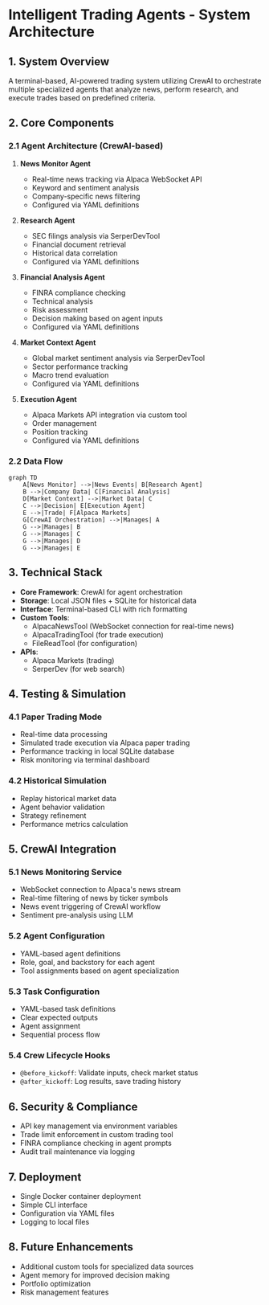 # Intelligent Trading Agents - System Architecture

## 1. System Overview
A terminal-based, AI-powered trading system utilizing CrewAI to orchestrate multiple specialized agents that analyze news, perform research, and execute trades based on predefined criteria.

## 2. Core Components

### 2.1 Agent Architecture (CrewAI-based)
1. **News Monitor Agent**
   - Real-time news tracking via Alpaca WebSocket API
   - Keyword and sentiment analysis
   - Company-specific news filtering
   - Configured via YAML definitions

2. **Research Agent**
   - SEC filings analysis via SerperDevTool
   - Financial document retrieval
   - Historical data correlation
   - Configured via YAML definitions

3. **Financial Analysis Agent**
   - FINRA compliance checking
   - Technical analysis
   - Risk assessment
   - Decision making based on agent inputs
   - Configured via YAML definitions

4. **Market Context Agent**
   - Global market sentiment analysis via SerperDevTool
   - Sector performance tracking
   - Macro trend evaluation
   - Configured via YAML definitions

5. **Execution Agent**
   - Alpaca Markets API integration via custom tool
   - Order management
   - Position tracking
   - Configured via YAML definitions

### 2.2 Data Flow
```mermaid
graph TD
    A[News Monitor] -->|News Events| B[Research Agent]
    B -->|Company Data| C[Financial Analysis]
    D[Market Context] -->|Market Data| C
    C -->|Decision| E[Execution Agent]
    E -->|Trade| F[Alpaca Markets]
    G[CrewAI Orchestration] -->|Manages| A
    G -->|Manages| B
    G -->|Manages| C
    G -->|Manages| D
    G -->|Manages| E
```

## 3. Technical Stack
- **Core Framework**: CrewAI for agent orchestration
- **Storage**: Local JSON files + SQLite for historical data
- **Interface**: Terminal-based CLI with rich formatting
- **Custom Tools**: 
  - AlpacaNewsTool (WebSocket connection for real-time news)
  - AlpacaTradingTool (for trade execution)
  - FileReadTool (for configuration)
- **APIs**:
  - Alpaca Markets (trading)
  - SerperDev (for web search)

## 4. Testing & Simulation

### 4.1 Paper Trading Mode
- Real-time data processing
- Simulated trade execution via Alpaca paper trading
- Performance tracking in local SQLite database
- Risk monitoring via terminal dashboard

### 4.2 Historical Simulation
- Replay historical market data
- Agent behavior validation
- Strategy refinement
- Performance metrics calculation

## 5. CrewAI Integration

### 5.1 News Monitoring Service
- WebSocket connection to Alpaca's news stream
- Real-time filtering of news by ticker symbols
- News event triggering of CrewAI workflow
- Sentiment pre-analysis using LLM

### 5.2 Agent Configuration
- YAML-based agent definitions
- Role, goal, and backstory for each agent
- Tool assignments based on agent specialization

### 5.3 Task Configuration
- YAML-based task definitions
- Clear expected outputs
- Agent assignment
- Sequential process flow

### 5.4 Crew Lifecycle Hooks
- `@before_kickoff`: Validate inputs, check market status
- `@after_kickoff`: Log results, save trading history

## 6. Security & Compliance
- API key management via environment variables
- Trade limit enforcement in custom trading tool
- FINRA compliance checking in agent prompts
- Audit trail maintenance via logging

## 7. Deployment
- Single Docker container deployment
- Simple CLI interface
- Configuration via YAML files
- Logging to local files

## 8. Future Enhancements
- Additional custom tools for specialized data sources
- Agent memory for improved decision making
- Portfolio optimization
- Risk management features
